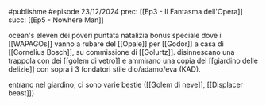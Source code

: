 #publishme #episode 
23/12/2024
prec: [[Ep3 - Il Fantasma dell'Opera]]
succ: [[Ep5 - Nowhere Man]]

ocean's eleven dei poveri
puntata natalizia bonus speciale dove i [[WAPAGOs]] vanno a rubare del [[Opale]] per [[Godor]] a casa di [[Cornelius Bosch]], su commissione di [[Golurtz]]. disinnescano una trappola con dei [[golem di vetro]] e ammirano una copia del [[giardino delle delizie]] con sopra i 3 fondatori stile dio/adamo/eva (KAD).

entrano nel giardino, ci sono varie bestie ([[Golem di neve]], [[Displacer beast]])
